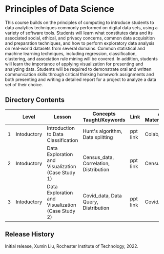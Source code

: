 # Principles of Data Science
This course builds on the principles of computing to introduce students to data analytics
techniques commonly performed on digital data sets, using a variety of software tools.
Students will learn what constitutes data and its associated social, ethical, and privacy
concerns, common data acquisition and preparation techniques, and how to perform
exploratory data analysis on real-world datasets from several domains. Common statistical
and machine learning techniques, including regression, classification, clustering, and
association rule mining will be covered. In addition, students will learn the importance of
applying visualization for presenting and analyzing data. Students will be required to
demonstrate oral and written communication skills through critical thinking homework
assignments and both presenting and writing a detailed report for a project to analyze a data
set of their choice.

## Directory Contents
| | Level | Lesson | Concepts Taught/Keywords | Link | Additional Materials/Homework |
| - | - | - | - | - | - |
| 1 | Intoductory  |  Introduction to Data Classification  | Hunt's algorithm, Data splitting | ppt link | Colab/etc link |
| 2 | Intoductory  |  Data Exploration and Visualization (Case Study 1)  | Census_data, Correlation, Distribution | ppt link | Census_data link |
| 3 | Intoductory  |  Data Exploration and Visualization (Case Study 2)  | Covid_data, Data Query, Distribution | ppt link | Covid_data link |

## Release History
Initial release, Xumin Liu, Rochester Institute of Technology, 2022.
